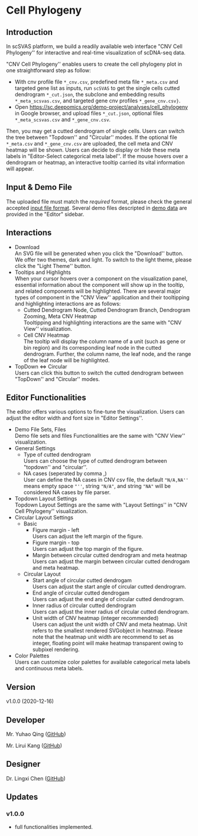 # Cell Phylogeny

## Introduction


In scSVAS platform, we build a readily available web interface "CNV Cell Phylogeny''  for interactive and real-time visualization of scDNA-seq data.

"CNV Cell Phylogeny'' enables users to create the cell phylogeny plot in one straightforward step as follow:

 + With cnv profile file `*_cnv.csv`, predefined meta file `*_meta.csv` and targeted gene list as inputs, run `scSVAS` to get the single cells cutted dendrogram `*_cut.json`, the subclone and embedding results `*_meta_scsvas.csv`, and targeted gene cnv profiles `*_gene_cnv.csv}`.
 + Open https://sc.deepomics.org/demo-project/analyses/cell_phylogeny in Google browser, and upload files `*_cut.json`, optional files `*_meta_scsvas.csv` and `*_gene_cnv.csv`.

Then, you may get a cutted dendrogram of single cells. Users can switch the tree between "Topdown'' and "Circular'' modes. If the optional file `*_meta.csv` and `*_gene_cnv.csv` are uploaded, the cell meta and CNV heatmap will be shown. Users can decide to display or hide these meta labels in "Editor-Select categorical meta label''. If the mouse hovers over a dendrogram or heatmap, an interactive tooltip carried its vital information will appear.

## Input & Demo File

The uploaded file must match the *required* format, please check the general accepted [input file format](data/input_format). Several demo files descripted in [demo data](data/demo_data) are provided in the "Editor" sidebar. 


## Interactions

  + Download </br>
    An SVG file will be generated when you click the "Download'' button. We offer two themes, dark and light. To switch to the light theme, please click the "Light Theme'' button.
  + Tooltips and Highlights </br>
    When your cursor hovers over a component on the visualization panel, essential information about the component will show up in the tooltip, and related components will be highlighted. There are several major types of component in the "CNV View'' application and their tooltipping and highlighting interactions are as follows:
    + Cutted Dendrogram Node, Cutted Dendrogram Branch, Dendrogram Zooming, Meta CNV Heatmap </br>
      Tooltipping and highlighting interactions are the same with "CNV View'' visualization.
    + Cell CNV Heatmap </br>
      The tooltip will display the column name of a unit (such as gene or bin region) and its corresponding leaf node in the cutted dendrogram. Further, the column name, the leaf node, and the range of the leaf node will be highlighted.
  + TopDown <=> Circular </br>
    Users can click this button to switch the cutted dendrogram between "TopDown'' and "Circular'' modes.
             
             
## Editor Functionalities
The editor offers various options to fine-tune the visualization. Users can adjust the editor width and font size in "Editor Settings''.

  + Demo File Sets, Files </br>
     Demo file sets and files Functionalities are the same with "CNV View'' visualization.
  + General Settings </br>
    + Type of cutted dendrogram </br>
       Users can choose the type of cutted dendrogram between "topdown'' and "circular''.
    + NA cases (seperated by comma ,) </br>
       User can define the NA cases in CNV csv file, the default `"N/A,NA''` means empty space `"''`, string `"N/A"`, and string `"NA"` will be considered NA cases by file parser.
  + Topdown Layout Settings </br>
    Topdown Layout Settings are the same with "Layout Settings'' in "CNV Cell Phylogeny'' visualization.
  + Circular Layout Settings </br>
    + Basic </br>
       + Figure margin - left </br>
         Users can adjust the left margin of the figure.
       + Figure margin - top </br>
         Users can adjust the top margin of the figure.  
       + Margin between circular cutted dendrogram and meta heatmap </br>
         Users can adjust the margin between circular cutted dendrogam and meta heatmap.
    + Circular Layout </br>
       + Start angle of circular cutted dendrogam </br>
         Users can adjust the start angle of circular cutted dendrogram.
       + End angle of circular cutted dendrogam </br>
         Users can adjust the end angle of circular cutted dendrogram.
       + Inner radius of circular cutted dendrogram </br>
         Users can adjust the inner radius of circular cutted dendrogram.
       + Unit width of CNV heatmap (integer recommended) </br>
         Users can adjust the unit width of CNV and meta heatmap. Unit refers to the smallest rendered SVGobject in heatmap. Please note that the heatmap unit width are recommend to set as integer, floating point will make heatmap transparent owing to subpixel rendering.
  + Color Palettes </br>
    Users can customize color palettes for available categorical meta labels and continuous meta labels.


## Version

v1.0.0 (2020-12-16)

## Developer

Mr. Yuhao Qing ([GitHub](https://github.com/Q-Y-H))

Mr. Lirui Kang  ([GitHub](https://github.com/RKLho))

## Designer

Dr. Lingxi Chen ([GitHub](https://github.com/paprikachan))

## Updates

### v1.0.0

   - full functionalities implemented.

